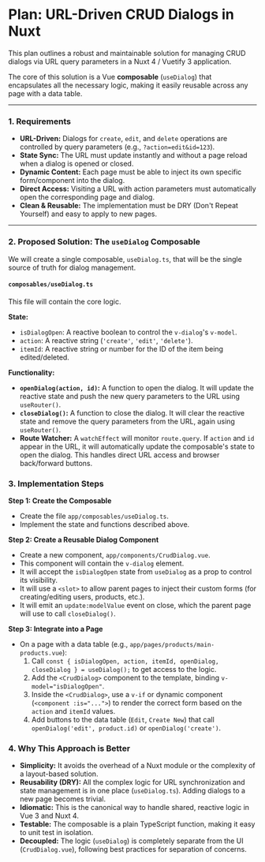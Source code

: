 # Plan: URL-Driven CRUD Dialogs in Nuxt

This plan outlines a robust and maintainable solution for managing CRUD dialogs via URL query parameters in a Nuxt 4 / Vuetify 3 application.

The core of this solution is a Vue **composable** (`useDialog`) that encapsulates all the necessary logic, making it easily reusable across any page with a data table.

---

### 1. Requirements

- **URL-Driven:** Dialogs for `create`, `edit`, and `delete` operations are controlled by query parameters (e.g., `?action=edit&id=123`).
- **State Sync:** The URL must update instantly and without a page reload when a dialog is opened or closed.
- **Dynamic Content:** Each page must be able to inject its own specific form/component into the dialog.
- **Direct Access:** Visiting a URL with action parameters must automatically open the corresponding page and dialog.
- **Clean & Reusable:** The implementation must be DRY (Don't Repeat Yourself) and easy to apply to new pages.

---

### 2. Proposed Solution: The `useDialog` Composable

We will create a single composable, `useDialog.ts`, that will be the single source of truth for dialog management.

#### `composables/useDialog.ts`

This file will contain the core logic.

**State:**
- `isDialogOpen`: A reactive boolean to control the `v-dialog`'s `v-model`.
- `action`: A reactive string (`'create'`, `'edit'`, `'delete'`).
- `itemId`: A reactive string or number for the ID of the item being edited/deleted.

**Functionality:**
- **`openDialog(action, id)`:** A function to open the dialog. It will update the reactive state and push the new query parameters to the URL using `useRouter()`.
- **`closeDialog()`:** A function to close the dialog. It will clear the reactive state and remove the query parameters from the URL, again using `useRouter()`.
- **Route Watcher:** A `watchEffect` will monitor `route.query`. If `action` and `id` appear in the URL, it will automatically update the composable's state to open the dialog. This handles direct URL access and browser back/forward buttons.

### 3. Implementation Steps

**Step 1: Create the Composable**
- Create the file `app/composables/useDialog.ts`.
- Implement the state and functions described above.

**Step 2: Create a Reusable Dialog Component**
- Create a new component, `app/components/CrudDialog.vue`.
- This component will contain the `v-dialog` element.
- It will accept the `isDialogOpen` state from `useDialog` as a prop to control its visibility.
- It will use a `<slot>` to allow parent pages to inject their custom forms (for creating/editing users, products, etc.).
- It will emit an `update:modelValue` event on close, which the parent page will use to call `closeDialog()`.

**Step 3: Integrate into a Page**
- On a page with a data table (e.g., `app/pages/products/main-products.vue`):
  1. Call `const { isDialogOpen, action, itemId, openDialog, closeDialog } = useDialog();` to get access to the logic.
  2. Add the `<CrudDialog>` component to the template, binding `v-model="isDialogOpen"`.
  3. Inside the `<CrudDialog>`, use a `v-if` or dynamic component (`<component :is="...">`) to render the correct form based on the `action` and `itemId` values.
  4. Add buttons to the data table (`Edit`, `Create New`) that call `openDialog('edit', product.id)` or `openDialog('create')`.

### 4. Why This Approach is Better

- **Simplicity:** It avoids the overhead of a Nuxt module or the complexity of a layout-based solution.
- **Reusability (DRY):** All the complex logic for URL synchronization and state management is in one place (`useDialog.ts`). Adding dialogs to a new page becomes trivial.
- **Idiomatic:** This is the canonical way to handle shared, reactive logic in Vue 3 and Nuxt 4.
- **Testable:** The composable is a plain TypeScript function, making it easy to unit test in isolation.
- **Decoupled:** The logic (`useDialog`) is completely separate from the UI (`CrudDialog.vue`), following best practices for separation of concerns.

